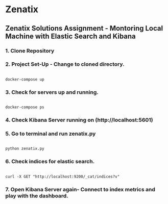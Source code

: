 # Zenatix
## Zenatix Solutions Assignment - Montoring Local Machine with Elastic Search and Kibana

### 1. Clone Repository

### 2. Project Set-Up - Change to cloned directory.

```

docker-compose up

```
### 3. Check for servers up and running.

```

docker-compose ps

```

### 4. Check Kibana Server running on (http://localhost:5601)

### 5. Go to terminal and run zenatix.py

```

python zenatix.py

```

### 6. Check indices for elastic search.

```

curl -X GET "http://localhost:9200/_cat/indices?v"

```

### 7. Open Kibana Server again- Connect to index metrics and play with the dashboard.

